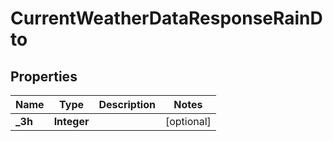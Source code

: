 
# CurrentWeatherDataResponseRainDto

## Properties
Name | Type | Description | Notes
------------ | ------------- | ------------- | -------------
**_3h** | **Integer** |  |  [optional]



